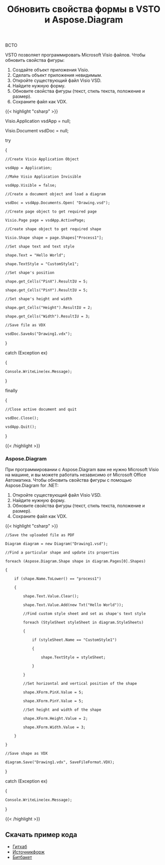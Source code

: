 ﻿---
title: Обновить свойства формы в VSTO и Aspose.Diagram
type: docs
weight: 20
url: /ru/net/update-shape-properties-in-vsto-and-aspose-diagram/
---
ВСТО

VSTO позволяет программировать Microsoft Visio файлов. Чтобы обновить свойства фигуры:

1. Создайте объект приложения Visio.
1. Сделать объект приложения невидимым.
1. Откройте существующий файл Visio VSD.
1. Найдите нужную форму.
1. Обновите свойства фигуры (текст, стиль текста, положение и размер).
1. Сохраните файл как VDX.

{{< highlight "csharp" >}}

 Visio.Application vsdApp = null;

Visio.Document vsdDoc = null;

try

{

	//Create Visio Application Object

	vsdApp = Application;

	//Make Visio Application Invisible

	vsdApp.Visible = false;

	//Create a document object and load a diagram

	vsdDoc = vsdApp.Documents.Open( "Drawing.vsd");

	//Create page object to get required page

	Visio.Page page = vsdApp.ActivePage;

	//Create shape object to get required shape

	Visio.Shape shape = page.Shapes["Process1"];

	//Set shape text and text style

	shape.Text = "Hello World";

	shape.TextStyle = "CustomStyle1";

	//Set shape's position

	shape.get_Cells("PinX").ResultIU = 5;

	shape.get_Cells("PinY").ResultIU = 5;

	//Set shape's height and width

	shape.get_Cells("Height").ResultIU = 2;

	shape.get_Cells("Width").ResultIU = 3;

	//Save file as VDX

	vsdDoc.SaveAs("Drawing1.vdx");

}

catch (Exception ex)

{

	Console.WriteLine(ex.Message);

}

finally

{

	//Close active document and quit

	vsdDoc.Close();

	vsdApp.Quit();

}


{{< /highlight >}}
### **Aspose.Diagram**
При программировании с Aspose.Diagram вам не нужно Microsoft Visio на машине, и вы можете работать независимо от Microsoft Office Автоматика. Чтобы обновить свойства фигуры с помощью Aspose.Diagram for .NET:

1. Откройте существующий файл Visio VSD.
1. Найдите нужную форму.
1. Обновите свойства фигуры (текст, стиль текста, положение и размер).
1. Сохраните файл как VDX.

{{< highlight "csharp" >}}

 	//Save the uploaded file as PDF

	Diagram diagram = new Diagram("Drawing1.vsd");

	//Find a particular shape and update its properties

	foreach (Aspose.Diagram.Shape shape in diagram.Pages[0].Shapes)

	{

		if (shape.Name.ToLower() == "process1")

		{

			shape.Text.Value.Clear();

			shape.Text.Value.Add(new Txt("Hello World"));

			//Find custom style sheet and set as shape's text style

			foreach (StyleSheet styleSheet in diagram.StyleSheets)

			{

				if (styleSheet.Name == "CustomStyle1")

				{

					shape.TextStyle = styleSheet;

				}

			}

			//Set horizontal and vertical position of the shape

			shape.XForm.PinX.Value = 5;

			shape.XForm.PinY.Value = 5;

			//Set height and width of the shape

			shape.XForm.Height.Value = 2;

			shape.XForm.Width.Value = 3;

		}

	}

	//Save shape as VDX

	diagram.Save("Drawing1.vdx", SaveFileFormat.VDX);

}

catch (Exception ex)

{

	Console.WriteLine(ex.Message);

}


{{< /highlight >}}
## **Скачать пример кода**
- [Гитхаб](https://github.com/asposemarketplace/Aspose_for_VSTO/tree/master/Aspose.Diagram%20Vs%20VSTO%20Visio/Update%20shape%20properties)
- [Источникфорж](https://sourceforge.net/projects/asposevsto/files/Aspose.Diagram%20Vs%20VSTO%20Visio/Update%20shape%20properties%20%28Aspose.Diagram%29.zip/download)
- [Битбакет](https://bitbucket.org/asposemarketplace/aspose-for-vsto/src/master/Aspose.Diagram%20Vs%20VSTO%20Visio/Update%20shape%20properties/)
